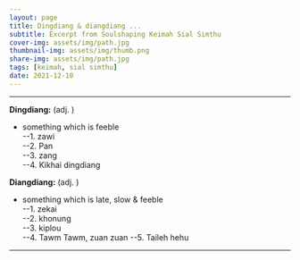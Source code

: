 ```yaml
---
layout: page
title: Dingdiang & diangdiang ...
subtitle: Excerpt from Soulshaping Keimah Sial Simthu
cover-img: assets/img/path.jpg
thumbnail-img: assets/img/thumb.png
share-img: assets/img/path.jpg
tags: [keimah, sial simthu]
date: 2021-12-10
---
```

***
**Dingdiang:** (adj. )
- something which is feeble  
  --1. zawi    
  --2. Pan   
  --3. zang   
  --4. Kikhai dingdiang  
  
**Diangdiang:** (adj. )
- something which is late, slow & feeble  
  --1. zekai    
  --2. khonung   
  --3. kiplou   
  --4. Tawm Tawm, zuan zuan
  --5. Taileh hehu
***
